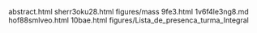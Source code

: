 abstract.html
sherr3oku28.html
figures/mass
9fe3.html
1v6f4le3ng8.md
hof88smlveo.html
10bae.html
figures/Lista_de_presenca_turma_Integral